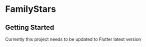 # FamilyStars

## Getting Started
Currently this project needs to be updated to Flutter latest version
